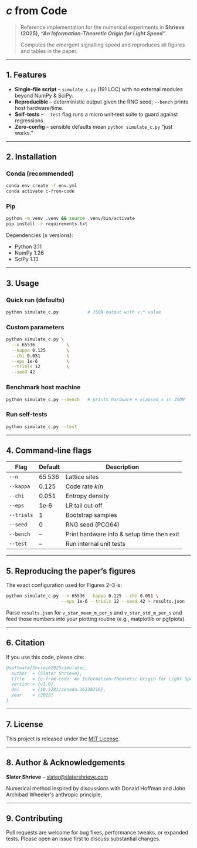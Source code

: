 # *c* from Code

> Reference implementation for the numerical experiments in **Shrieve (2025), *“An Information-Theoretic Origin for Light Speed”***.
>
> Computes the emergent signalling speed and reproduces all figures and tables in the paper.

---

## 1. Features

* **Single‑file script** – `simulate_c.py` (191 LOC) with no external modules beyond NumPy & SciPy.
* **Reproducible** – deterministic output given the RNG seed; `--bench` prints host hardware/time.
* **Self‑tests** – `--test` flag runs a micro unit‑test suite to guard against regressions.
* **Zero‑config** – sensible defaults mean `python simulate_c.py` “just works.”

---

## 2. Installation

### Conda (recommended)

```bash
conda env create -f env.yml
conda activate c-from-code
```

### Pip

```bash
python -m venv .venv && source .venv/bin/activate
pip install -r requirements.txt
```

Dependencies (≥ versions):

* Python 3.11
* NumPy 1.26
* SciPy 1.13

---

## 3. Usage

### Quick run (defaults)

```bash
python simulate_c.py           # JSON output with v_* value
```

### Custom parameters

```bash
python simulate_c.py \
  --n 65536            \
  --kappa 0.125        \
  --chi 0.051          \
  --eps 1e-6           \
  --trials 12          \
  --seed 42
```

### Benchmark host machine

```bash
python simulate_c.py --bench   # prints hardware + elapsed_s in JSON
```

### Run self‑tests

```bash
python simulate_c.py --test
```

---

## 4. Command‑line flags

| Flag       | Default | Description                                |
| ---------- | ------- | ------------------------------------------ |
| `--n`      | 65 536  | Lattice sites                              |
| `--kappa`  | 0.125   | Code rate *k*/n                            |
| `--chi`    | 0.051   | Entropy density                            |
| `--eps`    | 1e‑6    | LR tail cut‑off                            |
| `--trials` | 1       | Bootstrap samples                          |
| `--seed`   | 0       | RNG seed (PCG64)                           |
| `--bench`  | –       | Print hardware info & setup time then exit |
| `--test`   | –       | Run internal unit tests                    |

---

## 5. Reproducing the paper’s figures

The exact configuration used for Figures 2–3 is:

```bash
python simulate_c.py --n 65536 --kappa 0.125 --chi 0.051 \
                     --eps 1e-6 --trials 12 --seed 42 > results.json
```

Parse `results.json` for `v_star_mean_m_per_s` and `v_star_std_m_per_s` and feed those numbers into your plotting routine (e.g., matplotlib or pgfplots).

---

## 6. Citation

If you use this code, please cite:

```bibtex
@software{Shrieve2025simulatec,
  author  = {Slater Shrieve},
  title   = {c-from-code: An Information-Theoretic Origin for Light Speed},
  version = {v1.0},
  doi     = {10.5281/zenodo.16238216},
  year    = {2025}
}
```

---

## 7. License

This project is released under the [MIT License](LICENSE).

---

## 8. Author & Acknowledgements

**Slater Shrieve** – [slater@slatershrieve.com](mailto:slater@slatershrieve.com)

Numerical method inspired by discussions with Donald Hoffman and John Archibad Wheeler's anthropic principle.

---

## 9. Contributing

Pull requests are welcome for bug fixes, performance tweaks, or expanded tests. Please open an issue first to discuss substantial changes.
